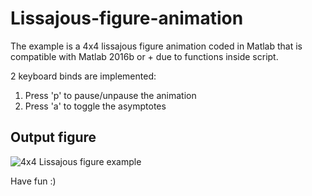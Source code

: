 # Lissajous-figure-animation
The example is a 4x4 lissajous figure animation coded in Matlab that is compatible with Matlab 2016b or + due to functions inside script.

2 keyboard binds are implemented:
1. Press 'p' to pause/unpause the animation
2. Press 'a' to toggle the asymptotes

## Output figure
![4x4 Lissajous figure example](./Output.gif)

Have fun :)

